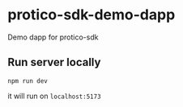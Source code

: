 # protico-sdk-demo-dapp
Demo dapp for protico-sdk


## Run server locally
```
npm run dev
```
it will run on `localhost:5173`
